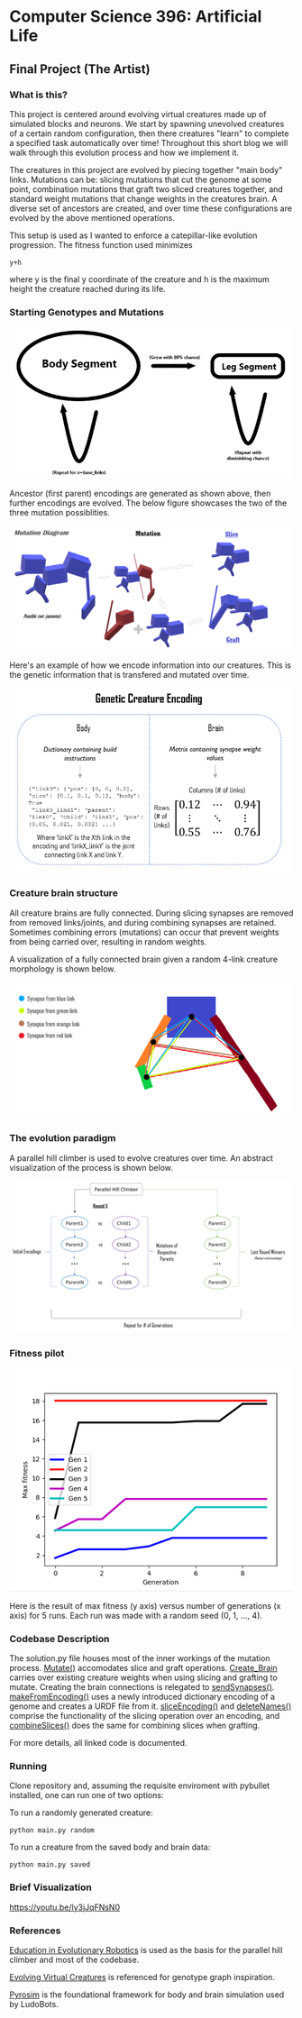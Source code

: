 # Computer Science 396: Artificial Life

## Final Project (The Artist)

### What is this?
This project is centered around evolving virtual creatures made up of simulated blocks and neurons. We start by spawning unevolved creatures of a certain random configuration, then there creatures "learn" to complete a specified task automatically over time! Throughout this short blog we will walk through this evolution process and how we implement it.

The creatures in this project are evolved by piecing together "main body" links. Mutations can be: slicing mutations that cut the genome at some point, combination mutations that graft two sliced creatures together, and standard weight mutations that change weights in the creatures brain. A diverse set of ancestors are created, and over time these configurations are evolved by the above mentioned operations.

This setup is used as I wanted to enforce a catepillar-like evolution progression. The fitness function used minimizes 
```
y+h
```
where y is the final y coordinate of the creature and h is the maximum height the creature reached during its life.

### Starting Genotypes and Mutations
![Genotype graph](./figures/diagram1.png)

Ancestor (first parent) encodings are generated as shown above, then further encodings are evolved. The below figure showcases the two of the three mutation possiblities.

![Mutation graph](./figures/diagram2.png)

Here's an example of how we encode information into our creatures. This is the genetic information that is transfered and mutated over time.

![Genetic information graph](./figures/diagram5.png)

### Creature brain structure
All creature brains are fully connected. During slicing synapses are removed from removed links/joints, and during combining synapses are retained. Sometimes combining errors (mutations) can occur that prevent weights from being carried over, resulting in random weights.

A visualization of a fully connected brain given a random 4-link creature morphology is shown below.

![Brain graph](./figures/diagram3.png)

### The evolution paradigm

A parallel hill climber is used to evolve creatures over time. An abstract visualization of the process is shown below.

![Parallel hill climber](./figures/diagram4.png)

### Fitness pilot
![Mutation graph](./figures/fitness.png)

Here is the result of max fitness (y axis) versus number of generations (x axis) for 5 runs. Each run was made with a random seed (0, 1, ..., 4).

### Codebase Description
The solution.py file houses most of the inner workings of the mutation process. [Mutate()](solution.py#L37) accomodates slice and graft operations. [Create_Brain](solution.py#L80) carries over existing creature weights when using slicing and grafting to mutate. Creating the brain connections is relegated to [sendSynapses()](solution.py#L113). [makeFromEncoding()](solution.py#L129) uses a newly introduced dictionary encoding of a genome and creates a URDF file from it. [sliceEncoding()](solution.py#L150) and [deleteNames()](solution.py#L167) comprise the functionality of the slicing operation over an encoding, and [combineSlices()](solution.py#L191) does the same for combining slices when grafting.

For more details, all linked code is documented.

### Running
Clone repository and, assuming the requisite enviroment with pybullet installed, one can run one of two options:

To run a randomly generated creature:
```
python main.py random
```

To run a creature from the saved body and brain data:
```
python main.py saved
```

### Brief Visualization
https://youtu.be/ly3jJqFNsN0

### References
[Education in Evolutionary Robotics](https://www.reddit.com/r/ludobots/) is used as the basis for the parallel hill climber and most of the codebase.

[Evolving Virtual Creatures](https://www.karlsims.com/papers/siggraph94.pdf) is referenced for genotype graph inspiration.

[Pyrosim](https://ccappelle.github.io/pyrosim/) is the foundational framework for body and brain simulation used by LudoBots.
